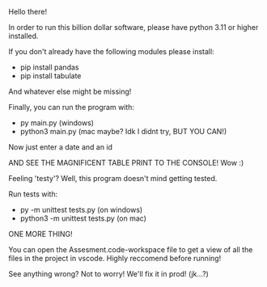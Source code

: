Hello there! 

In order to run this billion dollar software, please have python 3.11 or higher installed.

If you don't already have the following modules please install:

- pip install pandas
- pip install tabulate

And whatever else might be missing! 

Finally, you can run the program with: 

- py main.py (windows)
- python3 main.py (mac maybe? Idk I didnt try, BUT YOU CAN!)

Now just enter a date and an id

AND SEE THE MAGNIFICENT TABLE PRINT TO THE CONSOLE! Wow :) 

Feeling 'testy'? Well, this program doesn't mind getting tested. 

Run tests with: 

- py -m unittest tests.py (on windows)
- python3 -m unittest tests.py (on mac)

ONE MORE THING!

You can open the Assesment.code-workspace file to get a view of all the files in the project in vscode. Highly reccomend before running!

See anything wrong? Not to worry! We'll fix it in prod! (jk...?)

